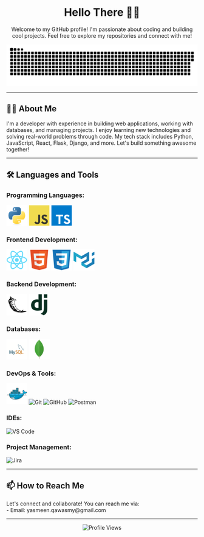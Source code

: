 <!-- Header Section -->
<h1 align="center">Hello There 🐱‍👤</h1>
<p align="center">Welcome to my GitHub profile! I'm passionate about coding and building cool projects. Feel free to explore my repositories and connect with me!</p>

<!-- GitHub Snake -->
<p align="center">
  <img width="1000" src="assets/github-snake.svg" alt="snake"/>
</p>

---

<!-- About Me Section -->
<h2 align="left">👨‍💻 About Me</h2>
<p>
  I'm a developer with experience in building web applications, working with databases, and managing projects. I enjoy learning new technologies and solving real-world problems through code. My tech stack includes Python, JavaScript, React, Flask, Django, and more. Let's build something awesome together!
</p>

---

<!-- Languages and Tools Section -->
<h2 align="left">🛠️ Languages and Tools</h2>

### Programming Languages:
<div>
  <img src="https://github.com/devicons/devicon/blob/master/icons/python/python-original.svg" title="Python" alt="Python" width="55" height="55"/>
  <img src="https://github.com/devicons/devicon/blob/master/icons/javascript/javascript-original.svg" title="JavaScript" alt="JavaScript" width="55" height="55"/>
  <img src="https://github.com/devicons/devicon/blob/master/icons/typescript/typescript-original.svg" title="TypeScript" alt="TypeScript" width="55" height="55"/>
</div>

### Frontend Development:
<div>
  <img src="https://github.com/devicons/devicon/blob/master/icons/react/react-original.svg" title="React" alt="React" width="55" height="55"/>
  <img src="https://github.com/devicons/devicon/blob/master/icons/html5/html5-original.svg" title="HTML5" alt="HTML5" width="55" height="55"/>
  <img src="https://github.com/devicons/devicon/blob/master/icons/css3/css3-original.svg" title="CSS3" alt="CSS3" width="55" height="55"/>
  <img src="https://github.com/devicons/devicon/blob/master/icons/materialui/materialui-original.svg" title="Material-UI" alt="Material-UI" width="55" height="55"/>
</div>

### Backend Development:
<div>
  <img src="https://github.com/devicons/devicon/blob/master/icons/flask/flask-original.svg" title="Flask" alt="Flask" width="55" height="55"/>
  <img src="https://github.com/devicons/devicon/blob/master/icons/django/django-plain.svg" title="Django" alt="Django" width="55" height="55"/>
</div>

### Databases:
<div>
  <img src="https://raw.githubusercontent.com/github/explore/80688e429a7d4ef2fca1e82350fe8e3517d3494d/topics/mysql/mysql.png" title="MySQL" alt="MySQL" width="55" height="55"/>
  <img src="https://github.com/devicons/devicon/blob/master/icons/mongodb/mongodb-original.svg" title="MongoDB" alt="MongoDB" width="55" height="55"/>
</div>

### DevOps & Tools:
<div>
  <img src="https://github.com/devicons/devicon/blob/master/icons/docker/docker-original.svg" title="Docker" alt="Docker" width="55" height="55"/>
  <img src="https://www.vectorlogo.zone/logos/git-scm/git-scm-icon.svg" title="Git" alt="Git" width="55" height="55"/>
  <img src="https://www.vectorlogo.zone/logos/github/github-icon.svg" title="GitHub" alt="GitHub" width="55" height="55"/>
  <img src="https://www.vectorlogo.zone/logos/getpostman/getpostman-icon.svg" title="Postman" alt="Postman" width="55" height="55"/>
</div>

### IDEs:
<div>
  <img src="https://www.vectorlogo.zone/logos/visualstudio_code/visualstudio_code-icon.svg" title="VS Code" alt="VS Code" width="55" height="55"/>
</div>

### Project Management:
<div>
  <img src="https://www.vectorlogo.zone/logos/atlassian_jira/atlassian_jira-icon.svg" title="Jira" alt="Jira" width="55" height="55"/>
</div>

---

<!-- How to Reach Me Section -->
<h2 align="left">📫 How to Reach Me</h2>
<p>
  Let's connect and collaborate! You can reach me via:
  <br>
  - Email: yasmeen.qawasmy@gmail.com
</p>

---

<!-- Footer -->
<p align="center">
  <img src="https://komarev.com/ghpvc/?username=your-username&label=Profile%20views&color=0e75b6&style=flat" alt="Profile Views" />
</p>
